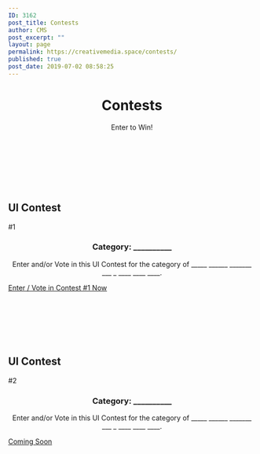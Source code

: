 ```yaml
---
ID: 3162
post_title: Contests
author: CMS
post_excerpt: ""
layout: page
permalink: https://creativemedia.space/contests/
published: true
post_date: 2019-07-02 08:58:25
---
```

<!-- wp:heading {"level":1,"align":"center"} -->
<h1 style="text-align:center">Contests</h1>
<!-- /wp:heading -->

<!-- wp:paragraph {"align":"center","className":"margin-centered"} -->
<p style="text-align:center" class="margin-centered">Enter to Win!</p>
<!-- /wp:paragraph -->

<!-- wp:spacer -->
<div style="height:100px" aria-hidden="true" class="wp-block-spacer"></div>
<!-- /wp:spacer -->

<!-- wp:uagb/advanced-heading {"block_id":"ab772479-3914-4095-867b-a0806a0c4f11","className":"step-heading"} -->
<div class="wp-block-uagb-advanced-heading step-heading" id="uagb-adv-heading-ab772479-3914-4095-867b-a0806a0c4f11"><h2 class="uagb-heading-text">UI Contest</h2><div class="uagb-separator-wrap"><div class="uagb-separator"></div></div><p class="uagb-desc-text">#1</p></div>
<!-- /wp:uagb/advanced-heading -->

<!-- wp:heading {"level":3,"align":"center","className":"narrow-centered"} -->
<h3 style="text-align:center" class="narrow-centered">Category: __________</h3>
<!-- /wp:heading -->

<!-- wp:paragraph {"align":"center","className":"margin-centered"} -->
<p style="text-align:center" class="margin-centered">Enter and/or Vote in this UI Contest for the category of _____ ______ _______ ___ _ ____ ____ ____.</p>
<!-- /wp:paragraph -->

<!-- wp:button {"align":"center"} -->
<div class="wp-block-button aligncenter"><a class="wp-block-button__link" href="https://1.shortstack.com/wfLJf1">Enter / Vote in Contest #1 Now</a></div>
<!-- /wp:button -->

<!-- wp:spacer -->
<div style="height:100px" aria-hidden="true" class="wp-block-spacer"></div>
<!-- /wp:spacer -->

<!-- wp:uagb/advanced-heading {"block_id":"f7db1d07-b56a-4031-a592-128d6d1d96a6","className":"step-heading"} -->
<div class="wp-block-uagb-advanced-heading step-heading" id="uagb-adv-heading-f7db1d07-b56a-4031-a592-128d6d1d96a6"><h2 class="uagb-heading-text">UI Contest</h2><div class="uagb-separator-wrap"><div class="uagb-separator"></div></div><p class="uagb-desc-text">#2</p></div>
<!-- /wp:uagb/advanced-heading -->

<!-- wp:heading {"level":3,"align":"center","className":"narrow-centered"} -->
<h3 style="text-align:center" class="narrow-centered">Category: __________</h3>
<!-- /wp:heading -->

<!-- wp:paragraph {"align":"center","className":"margin-centered"} -->
<p style="text-align:center" class="margin-centered">Enter and/or Vote in this UI Contest for the category of _____ ______ _______ ___ _ ____ ____ ____.</p>
<!-- /wp:paragraph -->

<!-- wp:button {"backgroundColor":"cyan-bluish-gray","align":"center"} -->
<div class="wp-block-button aligncenter"><a class="wp-block-button__link has-background has-cyan-bluish-gray-background-color" href="">Coming Soon</a></div>
<!-- /wp:button -->